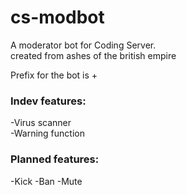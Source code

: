 # cs-modbot
A moderator bot for Coding Server.  
created from ashes of the british empire

Prefix for the bot is +

### Indev features:

-Virus scanner  
-Warning function

### Planned features:

-Kick
-Ban
-Mute
